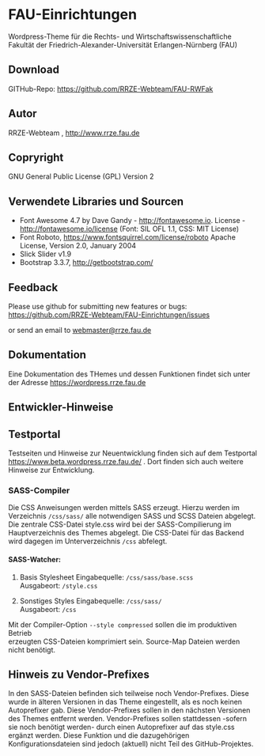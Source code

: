 # FAU-Einrichtungen

Wordpress-Theme für die Rechts- und Wirtschaftswissenschaftliche Fakultät der Friedrich-Alexander-Universität Erlangen-Nürnberg (FAU)


## Download 

GITHub-Repo: https://github.com/RRZE-Webteam/FAU-RWFak


## Autor 
RRZE-Webteam , http://www.rrze.fau.de

## Copryright

GNU General Public License (GPL) Version 2 


## Verwendete Libraries und Sourcen

* Font Awesome 4.7 by Dave Gandy - http://fontawesome.io. 
  License - http://fontawesome.io/license (Font: SIL OFL 1.1, CSS: MIT License)
* Font Roboto, https://www.fontsquirrel.com/license/roboto
  Apache License, Version 2.0, January 2004
* Slick Slider v1.9
* Bootstrap 3.3.7, http://getbootstrap.com/



## Feedback

Please use github for submitting new features or bugs:
 https://github.com/RRZE-Webteam/FAU-Einrichtungen/issues

or send an email to 
 webmaster@rrze.fau.de

## Dokumentation

Eine Dokumentation des THemes und dessen Funktionen findet sich unter der Adresse
https://wordpress.rrze.fau.de  


## Entwickler-Hinweise

## Testportal

Testseiten und Hinweise zur Neuentwicklung finden sich auf dem Testportal
https://www.beta.wordpress.rrze.fau.de/ .
Dort finden sich auch weitere Hinweise zur Entwicklung.


### SASS-Compiler

Die CSS Anweisungen werden mittels SASS erzeugt. Hierzu werden im Verzeichnis 
```/css/sass/``` alle notwendigen SASS und SCSS Dateien abgelegt.
Die zentrale CSS-Datei style.css wird bei der SASS-Compilierung im  
Hauptverzeichnis des Themes abgelegt. Die CSS-Datei für das Backend wird 
dagegen im Unterverzeichnis ```/css``` abfelegt.

#### SASS-Watcher:

1. Basis Stylesheet
    Eingabequelle:   ```/css/sass/base.scss```   
    Ausgabeort:  ```/style.css```

2. Sonstiges Styles
    Eingabequelle:  ```/css/sass/```  
    Ausgabeort:     ```/css```

Mit der Compiler-Option ```--style compressed``` sollen die im produktiven Betrieb  
erzeugten CSS-Dateien komprimiert sein. Source-Map Dateien werden nicht benötigt.


## Hinweis zu Vendor-Prefixes

In den SASS-Dateien befinden sich teilweise noch Vendor-Prefixes. Diese wurde
in älteren Versionen in das Theme eingestellt, als es noch keinen Autoprefixer
gab.
Diese Vendor-Prefixes sollen in den nächsten Versionen des Themes entfernt werden.
Vendor-Prefixes sollen stattdessen -sofern sie noch benötigt werden- durch einen
Autoprefixer auf das style.css ergänzt werden. Diese Funktion und die dazugehörigen
Konfigurationsdateien sind jedoch (aktuell) nicht Teil des GitHub-Projektes.

